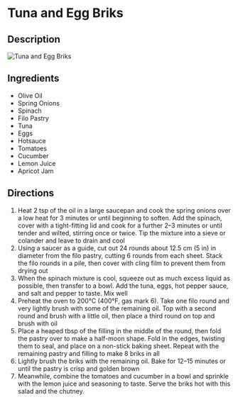 # Tuna and Egg Briks

## Description
![Tuna and Egg Briks](https://www.themealdb.com/images/media/meals/2dsltq1560461468.jpg "Tuna and Egg Briks")

## Ingredients
- Olive Oil
- Spring Onions
- Spinach
- Filo Pastry
- Tuna
- Eggs
- Hotsauce
- Tomatoes
- Cucumber
- Lemon Juice
- Apricot Jam

## Directions
1. Heat 2 tsp of the oil in a large saucepan and cook the spring onions over a low heat for 3 minutes or until beginning to soften. Add the spinach, cover with a tight-fitting lid and cook for a further 2–3 minutes or until tender and wilted, stirring once or twice. Tip the mixture into a sieve or colander and leave to drain and cool
2. Using a saucer as a guide, cut out 24 rounds about 12.5 cm (5 in) in diameter from the filo pastry, cutting 6 rounds from each sheet. Stack the filo rounds in a pile, then cover with cling film to prevent them from drying out
3. When the spinach mixture is cool, squeeze out as much excess liquid as possible, then transfer to a bowl. Add the tuna, eggs, hot pepper sauce, and salt and pepper to taste. Mix well
4. Preheat the oven to 200°C (400°F, gas mark 6). Take one filo round and very lightly brush with some of the remaining oil. Top with a second round and brush with a little oil, then place a third round on top and brush with oil
5. Place a heaped tbsp of the filling in the middle of the round, then fold the pastry over to make a half-moon shape. Fold in the edges, twisting them to seal, and place on a non-stick baking sheet. Repeat with the remaining pastry and filling to make 8 briks in all
6. Lightly brush the briks with the remaining oil. Bake for 12–15 minutes or until the pastry is crisp and golden brown
7. Meanwhile, combine the tomatoes and cucumber in a bowl and sprinkle with the lemon juice and seasoning to taste. Serve the briks hot with this salad and the chutney.

